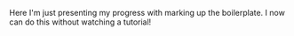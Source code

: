 Here I'm just presenting my progress with marking up the boilerplate. 
I now can do this without watching a tutorial!
